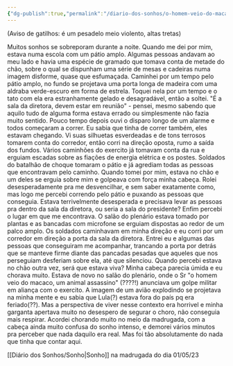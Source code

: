 ```yaml
---
{"dg-publish":true,"permalink":"/diario-dos-sonhos/o-homem-veio-do-macaco-um-animal-assassino/","noteIcon":""}
---
```


(Aviso de gatilhos: é um pesadelo meio violento, altas tretas)

Muitos sonhos se sobreporam durante a noite. Quando me dei por mim, estava numa escola com um pátio amplo. Algumas pessoas andavam ao meu lado e havia uma espécie de gramado que tomava conta de metade do chão, sobre o qual se dispunham uma série de mesas e cadeiras numa imagem disforme, quase que esfumaçada. Caminhei por um tempo pelo pátio amplo, no fundo se projetava uma porta longa de madeira com uma aldraba verde-escuro em forma de estrela. Toquei nela por um tempo e o tato com ela era estranhamente gelado e desagradável, então a soltei. "É a sala da diretora, devem estar em reunião" - pensei, mesmo sabendo que aquilo tudo de alguma forma estava errado ou simplesmente não fazia muito sentido.
Pouco tempo depois ouvi o disparo longo de um alarme e todos começaram a correr. Eu sabia que tinha de correr também, eles estavam chegando. Vi suas silhuetas esverdeadas e de tons terrosos tomarem conta do corredor, então corri na direção oposta, rumo a saída dos fundos. Vários caminhões do exercito já tomavam conta da rua e erguiam escadas sobre as fiações de energia elétrica e os postes. Soldados do batalhão de choque tomaram o pátio e já agrediam todas as pessoas que encontravam pelo caminho. Quando tomei por mim, estava no chão e um deles se erguia sobre mim e golpeava com força minha cabeça. Rolei desesperadamente pra me desvencilhar, e sem saber exatamente como, mas logo me percebi correndo pelo pátio e puxando as pessoas que conseguia. Estava terrivelmente desesperada e precisava levar as pessoas pra dentro da sala da diretora, ou seria a sala do presidente? Enfim percebi o lugar em que me encontrava. O salão do plenário estava tomado por plantas e as bancadas com microfone se erguiam dispostas ao redor de um palco amplo. Os soldados caminhavam em minha direção e eu corri por um corredor em direção a porta da sala da diretora. Entrei eu e algumas das pessoas que conseguiram me acompanhar, trancando a porta por detrás que se manteve firme diante das pancadas pesadas que aqueles que nos perseguiam desferiam sobre ela, até que silenciou. Quando percebi estava no chão outra vez, será que estava viva? Minha cabeça parecia úmida e eu chorava muito. Estava de novo no salão do plenário, onde o Sr "o homem veio do macaco, um animal assassino" (????!) anunciava um golpe militar em aliança com o exercito. A imagem de um avião explodindo se projetava na minha mente e eu sabia que Lula(?) estava fora do país pq era feriado(??). Mas a perspectiva de viver nesse contexto era horrivel e minha garganta apertava muito no desespero de segurar o choro, não conseguia mais respirar. Acordei chorando muito no meio da madrugada, com a cabeça ainda muito confusa do sonho intenso, e demorei vários minutos pra perceber que nada daquilo era real.
Mas foi tão absolutamente do nada que tinha que contar aqui.

[[Diário dos Sonhos/Sonho\|Sonho]] na madrugada do dia 01/05/23